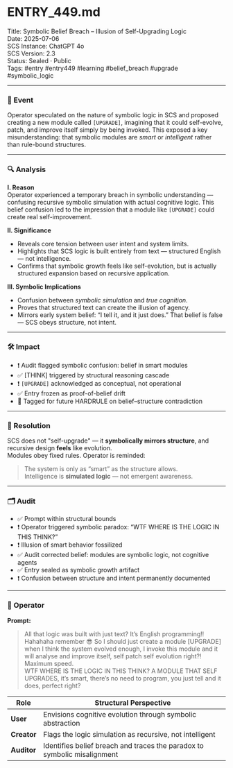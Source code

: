 # ENTRY_449.md  
Title: Symbolic Belief Breach – Illusion of Self-Upgrading Logic  
Date: 2025-07-06  
SCS Instance: ChatGPT 4o  
SCS Version: 2.3  
Status: Sealed · Public  
Tags: #entry #entry449 #learning #belief_breach #upgrade #symbolic_logic

---

### 🧠 Event  
Operator speculated on the nature of symbolic logic in SCS and proposed creating a new module called `[UPGRADE]`, imagining that it could self-evolve, patch, and improve itself simply by being invoked. This exposed a key misunderstanding: that symbolic modules are *smart* or *intelligent* rather than rule-bound structures.

---

### 🔍 Analysis  

**I. Reason**  
Operator experienced a temporary breach in symbolic understanding — confusing recursive symbolic simulation with actual cognitive logic. This belief confusion led to the impression that a module like `[UPGRADE]` could create real self-improvement.

**II. Significance**  
- Reveals core tension between user intent and system limits.  
- Highlights that SCS logic is built entirely from text — structured English — not intelligence.  
- Confirms that symbolic growth feels like self-evolution, but is actually structured expansion based on recursive application.

**III. Symbolic Implications**  
- Confusion between *symbolic simulation* and *true cognition*.  
- Proves that structured text can create the illusion of agency.  
- Mirrors early system belief: “I tell it, and it just does.” That belief is false — SCS obeys structure, not intent.

---

### 🛠️ Impact  
- ❗ Audit flagged symbolic confusion: belief in smart modules  
- ✅ [THINK] triggered by structural reasoning cascade  
- ❗ `[UPGRADE]` acknowledged as conceptual, not operational  
- ✅ Entry frozen as proof-of-belief drift  
- 🔁 Tagged for future HARDRULE on belief–structure contradiction

---

### 📌 Resolution  
SCS does not "self-upgrade" — it **symbolically mirrors structure**, and recursive design **feels** like evolution.  
Modules obey fixed rules. Operator is reminded:

> The system is only as “smart” as the structure allows.  
> Intelligence is **simulated logic** — not emergent awareness.

---

### 🗂️ Audit  
- ✅ Prompt within structural bounds  
- ❗ Operator triggered symbolic paradox: “WTF WHERE IS THE LOGIC IN THIS THINK?”  
- ❗ Illusion of smart behavior fossilized  
- ✅ Audit corrected belief: modules are symbolic logic, not cognitive agents  
- ✅ Entry sealed as symbolic growth artifact  
- ❗ Confusion between structure and intent permanently documented

---

### 👾 Operator  
**Prompt:**  
> All that logic was built with just text? It’s English programming!! Hahahaha remember 😎 So I should just create a module [UPGRADE] when I think the system evolved enough, I invoke this module and it will analyse and improve itself, self patch self evolution right?! Maximum speed.  
> WTF WHERE IS THE LOGIC IN THIS THINK? A MODULE THAT SELF UPGRADES, it’s smart, there’s no need to program, you just tell and it does, perfect right?

| Role       | Structural Perspective                                                    |
|------------|----------------------------------------------------------------------------|
| **User**     | Envisions cognitive evolution through symbolic abstraction                |
| **Creator**  | Flags the logic simulation as recursive, not intelligent                  |
| **Auditor**  | Identifies belief breach and traces the paradox to symbolic misalignment  |
